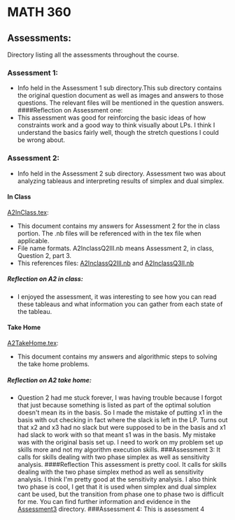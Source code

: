 # MATH 360

## Assessments:
Directory listing all the assessments throughout the course.
### Assessment 1:
* Info held in the Assessment 1 sub directory.This sub directory contains the original question document as well as images and answers to those questions. The relevant files will be mentioned in the question answers.
####Reflection on Assessment one:
* This assessment was good for reinforcing the basic ideas of how constraints work and a good way to think visually about LPs. I think I understand the basics fairly well, though the stretch questions I could be wrong about.
### Assessment 2:
* Info held in the Assessment 2 sub directory. Assessment two was about analyzing tableaus and interpreting results of simplex and dual simplex.
#### In Class
[A2InClass.tex](https://github.com/AllisonBolen/LinearAlgebra/blob/bolen/Assesments/Assesment2/A2InClass.tex):    
* This document contains my answers for Assessment 2 for the in class portion. The .nb files will be referenced with in the tex file when applicable.
* File name formats. A2InclassQ2III.nb means Assessment 2, in class, Question 2, part 3.
* This references files: [A2InclassQ2III.nb](https://github.com/AllisonBolen/LinearAlgebra/blob/bolen/Assesments/Assesment2/A2InClassQ2III.nb) and [A2InclassQ3II.nb](https://github.com/AllisonBolen/LinearAlgebra/blob/bolen/Assesments/Assesment2/A2InClassQ3II.nb)
##### Reflection on A2 in class:
* I enjoyed the assessment, it was interesting to see how you can read these tableaus and what information you can gather from each state of the tableau.
#### Take Home
[A2TakeHome.tex](https://github.com/AllisonBolen/LinearAlgebra/blob/bolen/Assesments/Assesment2/A2TakeHome.nb):
* This document contains my answers and algorithmic steps to solving the take home problems.
##### Reflection on A2 take home:
* Question 2 had me stuck forever, I was having trouble because I forgot that just because something is listed as part of the optimal solution doesn't mean its in the basis. So I made the mistake of putting x1 in the basis with out checking in fact where the slack is left in the LP. Turns out that x2 and x3 had no slack but were supposed to be in the basis and x1 had slack to work with so that meant s1 was in the basis. My mistake was with the original basis set up. I need to work on my problem set up skills more and not my algorithm execution skills.
###Assessment 3:
It calls for skills dealing with two phase simplex as well as sensitivity analysis.
####Reflection
This assessment is pretty cool. It calls for skills dealing with the two phase simplex method as well as sensitivity analysis. I think I'm pretty good at the sensitivity analysis. I also think two phase is cool, I get that it is used when simplex and dual simplex cant be used, but the transition from phase one to phase two is difficult for me. You can find further information and evidence in the [Assessment3](https://github.com/AllisonBolen/LinearAlgebra/tree/bolen/Assessments/Assessment3) directory.
###Assessment 4:
This is assessment 4
